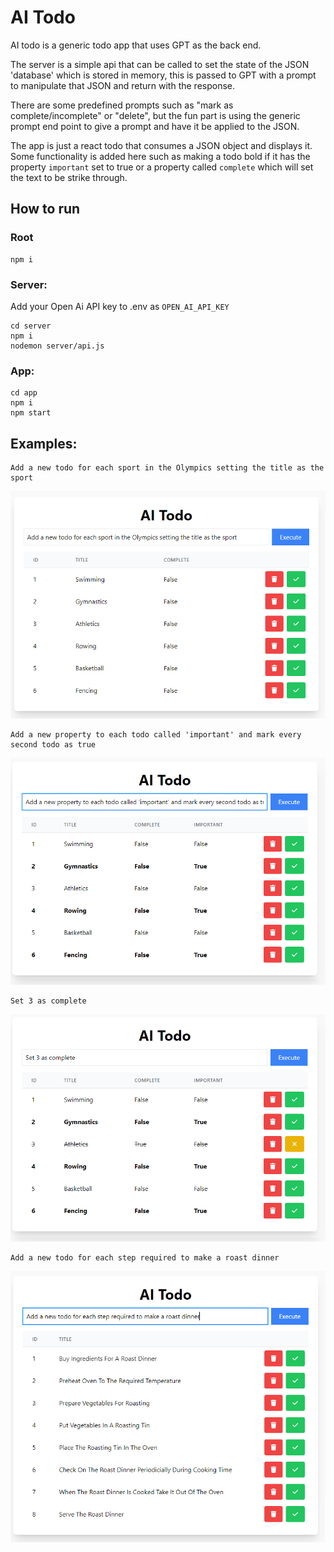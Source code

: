 # AI Todo
AI todo is a generic todo app that uses GPT as the back end. 

The server is a simple api that can be called to set the state of the JSON 'database' which is stored in memory, this is passed to GPT with a prompt to manipulate that JSON and return with the response. 

There are some predefined prompts such as "mark as complete/incomplete" or "delete", but the fun part is using the generic prompt end point to give a prompt and have it be applied to the JSON. 

The app is just a react todo that consumes a JSON object and displays it. Some functionality is added here such as making a todo bold if it has the property `important` set to true or a property called `complete` which will set the text to be strike through. 

## How to run

### Root
```
npm i
```

### Server:

Add your Open Ai API key to .env as `OPEN_AI_API_KEY`

```
cd server
npm i
nodemon server/api.js 
```

### App:

```
cd app
npm i
npm start
```

## Examples:
```
Add a new todo for each sport in the Olympics setting the title as the sport
```
![OlympicSports](images/OlympicsSports.png)
```
Add a new property to each todo called 'important' and mark every second todo as true
```
![AddImportant](images/AddImportant.png)
```
Set 3 as complete
```
![MarkAsComplete](images/MarkAsComplete.png)
```
Add a new todo for each step required to make a roast dinner
```
![MakeARoast](images/MakeARoast.png)